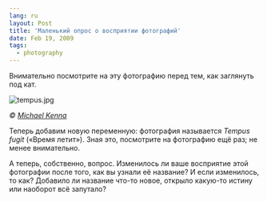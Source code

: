 ```yaml
---
lang: ru
layout: Post
title: 'Маленький опрос о восприятии фотографий'
date: Feb 19, 2009
tags:
  - photography
---
```


Внимательно посмотрите на эту фотографию перед тем, как заглянуть под кат.

![tempus.jpg](upload://tempus.jpg)

*© [Michael Kenna](http://michaelkenna.net/ "Michael Kenna Photography")*

<!--more-->

Теперь добавим новую переменную: фотография называется *Tempus fugit* («Время летит»). Зная это, посмотрите на фотографию ещё раз; не менее внимательно.

А теперь, собственно, вопрос. Изменилось ли ваше восприятие этой фотографии после того, как вы узнали её название? И если изменилось, то как? Добавило ли название что-то новое, открыло какую-то истину или наоборот всё запутало?
